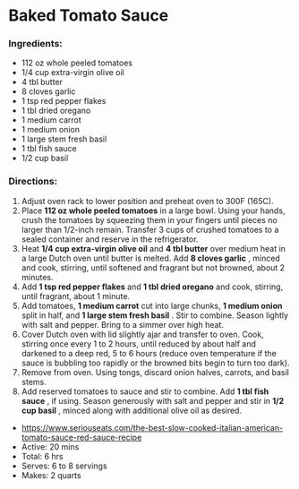 # Baked Tomato Sauce 

### Ingredients: 
* 112 oz whole peeled tomatoes
* 1/4 cup extra-virgin olive oil
* 4 tbl butter
* 8 cloves garlic
* 1 tsp red pepper flakes
* 1 tbl dried oregano
* 1 medium carrot
* 1 medium onion
* 1 large stem fresh basil
* 1 tbl fish sauce
* 1/2 cup basil

### Directions: 
1. Adjust oven rack to lower position and preheat oven to 300F (165C). 
2. Place **112 oz whole peeled tomatoes** in a large bowl. Using your hands, crush the tomatoes by squeezing them in your fingers until pieces no larger than 1/2-inch remain. Transfer 3 cups of crushed tomatoes to a sealed container and reserve in the refrigerator. 
3. Heat **1/4 cup extra-virgin olive oil** and **4 tbl butter** over medium heat in a large Dutch oven until butter is melted. Add **8 cloves garlic** , minced and cook, stirring, until softened and fragrant but not browned, about 2 minutes. 
4. Add **1 tsp red pepper flakes** and **1 tbl dried oregano** and cook, stirring, until fragrant, about 1 minute. 
5. Add tomatoes, **1 medium carrot** cut into large chunks, **1 medium onion** split in half, and **1 large stem fresh basil** . Stir to combine. Season lightly with salt and pepper. Bring to a simmer over high heat. 
6. Cover Dutch oven with lid slightly ajar and transfer to oven. Cook, stirring once every 1 to 2 hours, until reduced by about half and darkened to a deep red, 5 to 6 hours (reduce oven temperature if the sauce is bubbling too rapidly or the browned bits begin to turn too dark). 
7. Remove from oven. Using tongs, discard onion halves, carrots, and basil stems. 
8. Add reserved tomatoes to sauce and stir to combine. Add **1 tbl fish sauce** , if using. Season generously with salt and pepper and stir in **1/2 cup basil** , minced along with additional olive oil as desired. 
* https://www.seriouseats.com/the-best-slow-cooked-italian-american-tomato-sauce-red-sauce-recipe 
* Active: 20 mins 
* Total: 6 hrs 
* Serves: 6 to 8 servings 
* Makes: 2 quarts 
